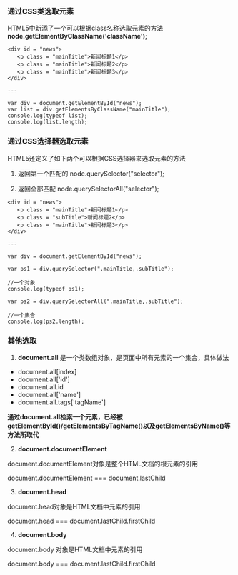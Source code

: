 ### 通过CSS类选取元素

HTML5中新添了一个可以根据class名称选取元素的方法**node.getElementByClassName\('className'\);**

```
<div id = "news">
   <p class = "mainTitle">新闻标题1</p>
   <p class = "mainTitle">新闻标题2</p>
   <p class = "mainTitle">新闻标题3</p>
</div>

---

var div = document.getElementById("news");
var list = div.getElementsByClassName("mainTitle");
console.log(typeof list);
console.log(list.length);
```

### 通过CSS选择器选取元素

HTML5还定义了如下两个可以根据CSS选择器来选取元素的方法

1. 返回第一个匹配的       node.querySelector\("selector"\);

2. 返回全部匹配
  node.querySelectorAll\("selector"\);


```
<div id = "news">
   <p class = "mainTitle">新闻标题1</p>
   <p class = "subTitle">新闻标题2</p>
   <p class = "mainTitle">新闻标题3</p>
</div>

---

var div = document.getElementById("news");

var ps1 = div.querySelector(".mainTitle,.subTitle");

//一个对象
console.log(typeof ps1); 

var ps2 = div.querySelectorAll(".mainTitle,.subTitle");

//一个集合
console.log(ps2.length);
```

### 其他选取

1. **document.all** 是一个类数组对象，是页面中所有元素的一个集合，具体做法

  * document.all\[index\]
  * document.all\['id'\]
  * document.all.id
  * document.all\['name'\]
  * document.all.tags\['tagName'\]

   **通过document.all检索一个元素，已经被getElementById\(\)\/getElementsByTagName\(\)以及getElementsByName\(\)等方法所取代**

2. **document.documentElement**

  document.documentElement对象是整个HTML文档的根元素的引用
  
  document.documentElement === document.lastChild

3. **document.head**

  document.head对象是HTML文档中<head>元素的引用

  document.head === document.lastChild.firstChild

4. **document.body**

 document.body 对象是HTML文档中<body>元素的引用

 document.body === document.lastChild.firstChild

    